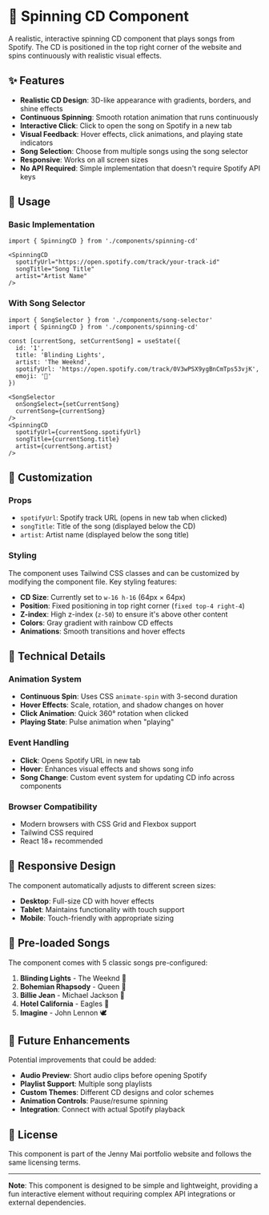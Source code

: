 # 🎵 Spinning CD Component

A realistic, interactive spinning CD component that plays songs from Spotify. The CD is positioned in the top right corner of the website and spins continuously with realistic visual effects.

## ✨ Features

- **Realistic CD Design**: 3D-like appearance with gradients, borders, and shine effects
- **Continuous Spinning**: Smooth rotation animation that runs continuously
- **Interactive Click**: Click to open the song on Spotify in a new tab
- **Visual Feedback**: Hover effects, click animations, and playing state indicators
- **Song Selection**: Choose from multiple songs using the song selector
- **Responsive**: Works on all screen sizes
- **No API Required**: Simple implementation that doesn't require Spotify API keys

## 🎯 Usage

### Basic Implementation

```tsx
import { SpinningCD } from './components/spinning-cd'

<SpinningCD 
  spotifyUrl="https://open.spotify.com/track/your-track-id"
  songTitle="Song Title"
  artist="Artist Name"
/>
```

### With Song Selector

```tsx
import { SongSelector } from './components/song-selector'
import { SpinningCD } from './components/spinning-cd'

const [currentSong, setCurrentSong] = useState({
  id: '1',
  title: 'Blinding Lights',
  artist: 'The Weeknd',
  spotifyUrl: 'https://open.spotify.com/track/0V3wPSX9ygBnCmTps53vjK',
  emoji: '💫'
})

<SongSelector 
  onSongSelect={setCurrentSong}
  currentSong={currentSong}
/>
<SpinningCD 
  spotifyUrl={currentSong.spotifyUrl}
  songTitle={currentSong.title}
  artist={currentSong.artist}
/>
```

## 🎨 Customization

### Props

- `spotifyUrl`: Spotify track URL (opens in new tab when clicked)
- `songTitle`: Title of the song (displayed below the CD)
- `artist`: Artist name (displayed below the song title)

### Styling

The component uses Tailwind CSS classes and can be customized by modifying the component file. Key styling features:

- **CD Size**: Currently set to `w-16 h-16` (64px × 64px)
- **Position**: Fixed positioning in top right corner (`fixed top-4 right-4`)
- **Z-index**: High z-index (`z-50`) to ensure it's above other content
- **Colors**: Gray gradient with rainbow CD effects
- **Animations**: Smooth transitions and hover effects

## 🔧 Technical Details

### Animation System

- **Continuous Spin**: Uses CSS `animate-spin` with 3-second duration
- **Hover Effects**: Scale, rotation, and shadow changes on hover
- **Click Animation**: Quick 360° rotation when clicked
- **Playing State**: Pulse animation when "playing"

### Event Handling

- **Click**: Opens Spotify URL in new tab
- **Hover**: Enhances visual effects and shows song info
- **Song Change**: Custom event system for updating CD info across components

### Browser Compatibility

- Modern browsers with CSS Grid and Flexbox support
- Tailwind CSS required
- React 18+ recommended

## 📱 Responsive Design

The component automatically adjusts to different screen sizes:

- **Desktop**: Full-size CD with hover effects
- **Tablet**: Maintains functionality with touch support
- **Mobile**: Touch-friendly with appropriate sizing

## 🎵 Pre-loaded Songs

The component comes with 5 classic songs pre-configured:

1. **Blinding Lights** - The Weeknd 💫
2. **Bohemian Rhapsody** - Queen 👑
3. **Billie Jean** - Michael Jackson 🌙
4. **Hotel California** - Eagles 🏨
5. **Imagine** - John Lennon 🕊️

## 🚀 Future Enhancements

Potential improvements that could be added:

- **Audio Preview**: Short audio clips before opening Spotify
- **Playlist Support**: Multiple song playlists
- **Custom Themes**: Different CD designs and color schemes
- **Animation Controls**: Pause/resume spinning
- **Integration**: Connect with actual Spotify playback

## 📄 License

This component is part of the Jenny Mai portfolio website and follows the same licensing terms.

---

**Note**: This component is designed to be simple and lightweight, providing a fun interactive element without requiring complex API integrations or external dependencies.
